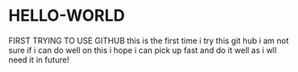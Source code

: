 # HELLO-WORLD
FIRST TRYING TO USE GITHUB
this is the first time i try this git hub 
i am not sure if i can do well on this
i hope i can pick up fast and do it well as i wll need it in future!
